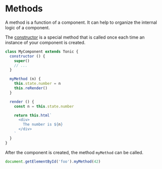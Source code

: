 # Methods

A method is a function of a component. It can help to organize the internal
logic of a component.

The [constructor][0] is a special method that is called once each time an
instance of your component is created.

```js
class MyComponent extends Tonic {
  constructor () {
    super()
    // ...
  }

  myMethod (n) {
    this.state.number = n
    this.reRender()
  }

  render () {
    const n = this.state.number

    return this.html`
      <div>
        The number is ${n}
      </div>
    `
  }
}
```

After the component is created, the method `myMethod` can be called.

```js
document.getElementById('foo').myMethod(42)
```

[0]:https://developer.mozilla.org/en-US/docs/Web/JavaScript/Reference/Classes
